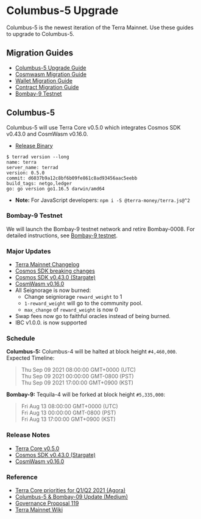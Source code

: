 # Columbus-5 Upgrade

Columbus-5 is the newest iteration of the Terra Mainnet. Use these guides to upgrade to Columbus-5.

## Migration Guides

- [Columbus-5 Upgrade Guide](https://github.com/terra-money/mainnet/wiki/%5BWIP%5D-Columbus-5-Upgrade-Instructions)
- [Cosmwasm Migration Guide](https://github.com/CosmWasm/cosmwasm/blob/main/MIGRATING.md)
- [Wallet Migration Guide](https://github.com/terra-money/mainnet/wiki/Columbus-5-Wallet-Migration-Guide)
- [Contract Migration Guide](https://github.com/terra-money/mainnet/wiki/Columbus-5-Contract-Migration-Guide)
- [Bombay-9 Testnet](https://github.com/terra-money/testnet/tree/master/bombay-9)

## Columbus-5

Columbus-5 will use Terra Core v0.5.0 which integrates Cosmos SDK v0.43.0 and CosmWasm v0.16.0.

- [Release Binary](https://github.com/terra-money/core/releases/tag/v0.5.0)

```
$ terrad version --long
name: terra
server_name: terrad
version: 0.5.0
commit: d6037b9a12c8bf6b09fe861c8ad93456aac5eebb
build_tags: netgo,ledger
go: go version go1.16.5 darwin/amd64
```

- **Note:** For JavaScript developers: `npm i -S @terra-money/terra.js@^2`

### Bombay-9 Testnet

We will launch the Bombay-9 testnet network and retire Bombay-0008.
For detailed instructions, see [Bombay-9 testnet](https://github.com/terra-money/testnet/tree/master/bombay-9).

### Major Updates

- [Terra Mainnet Changelog](https://github.com/terra-money/core/blob/main/CHANGELOG.md)
- [Cosmos SDK breaking changes](https://docs.cosmos.network/master/migrations/rest.html)
- [Cosmos SDK v0.43.0 (Stargate)](https://github.com/cosmos/cosmos-sdk/releases/tag/v0.43.0)
- [CosmWasm v0.16.0](https://github.com/CosmWasm/cosmwasm/releases/tag/v0.16.0)
- All Seignorage is now burned:
  - Change seigniorage `reward_weight` to 1
  - `1-reward_weight` will go to the community pool.
  - `max_change` of `reward_weight` is now 0
- Swap fees now go to faithful oracles instead of being burned.
- IBC v1.0.0. is now supported

### Schedule
**Columbus-5:** Columbus-4 will be halted at block height `#4,460,000`.  
Expected Timeline:

>Thu Sep 09 2021 08:00:00 GMT+0000 (UTC)  
Thu Sep 09 2021 00:00:00 GMT-0800 (PST)  
Thu Sep 09 2021 17:00:00 GMT+0900 (KST)

**Bombay-9:** Tequila-4 will be forked at block height `#5,335,000`:

>Fri Aug 13 08:00:00 GMT+0000 (UTC)  
Fri Aug 13 00:00:00 GMT-0800 (PST)  
Fri Aug 13 17:00:00 GMT+0900 (KST)

### Release Notes

- [Terra Core v0.5.0](https://github.com/terra-money/core/releases/tag/v0.5.0)  
- [Cosmos SDK v0.43.0 (Stargate)](https://github.com/cosmos/cosmos-sdk/releases/tag/v0.43.0)  
- [CosmWasm v0.16.0](https://github.com/CosmWasm/cosmwasm/releases/tag/v0.16.0)  

### Reference

- [Terra Core priorities for Q1/Q2 2021 (Agora)](https://agora.terra.money/t/terra-core-priorities-for-q1-q2-2021/388)
- [Columbus-5 & Bombay-09 Update (Medium)](https://medium.com/terra-money/columbus-5-bombay-09-update-4fdf94da0fe6)
- [Governance Proposal 119](https://station.terra.money/proposal/119)
- [Terra Mainnet Wiki](https://github.com/terra-money/mainnet/wiki)
